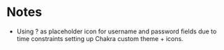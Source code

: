 # Notes

- Using ? as placeholder icon for username and password fields due to time constraints setting up Chakra custom theme + icons.
